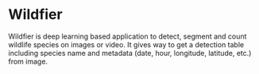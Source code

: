 # Wildfier
Wildfier is deep learning based application to detect, segment and count wildlife 
species on images or video. It gives way to get a detection table including species name and metadata (date, hour, longitude, latitude, etc.) from image.